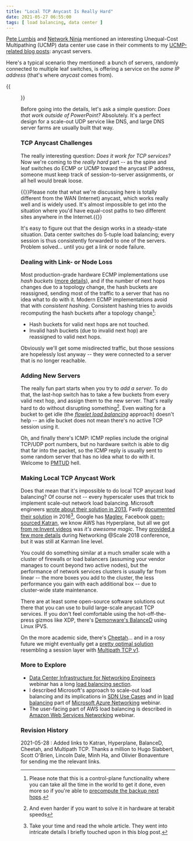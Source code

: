 ```yaml
---
title: "Local TCP Anycast Is Really Hard"
date: 2021-05-27 06:55:00
tags: [ load balancing, data center ]
---
```

[Pete Lumbis](https://blog.ipspace.net/2021/02/does-ucmp-make-sense.html#421) and [Network Ninja](https://blog.ipspace.net/2021/04/ucmp-leaf-spine-fabrics.html#540) mentioned an interesting Unequal-Cost Multipathing (UCMP) data center use case in their comments to my [UCMP-related blog posts](https://blog.ipspace.net/series/ucmp.html): anycast servers.

Here's a typical scenario they mentioned: a bunch of servers, randomly connected to multiple leaf switches, is offering a service on the *same IP address* (that's where *anycast* comes from).

{{<figure src="/2021/06/Anycast-TCP.png" caption="Typical Data Center Anycast Deployment">}}
<!--more-->
Before going into the details, let's ask a simple question: *Does that work outside of PowerPoint?* Absolutely. It's a perfect design for a scale-out UDP service like DNS, and large DNS server farms are usually built that way.

### TCP Anycast Challenges

The really interesting question: *Does it work for TCP services?* Now we're coming to the *really hard* part -- as the spine and leaf switches do ECMP or UCMP toward the anycast IP address, someone must keep track of session-to-server assignments, or all hell would break loose.

{{<note>}}Please note that what we're discussing here is totally different from the WAN (Internet) anycast, which works really well and is widely used. It's almost impossible to get into the situation where you'd have equal-cost paths to two different sites anywhere in the Internet.{{</note>}}

It's easy to figure out that the design works in a steady-state situation. Data center switches do 5-tuple load balancing; every session is thus consistently forwarded to one of the servers. Problem solved... until you get a link or node failure. 

### Dealing with Link- or Node Loss

Most production-grade hardware ECMP implementations use *hash buckets* ([more details](https://blog.ipspace.net/2020/11/fast-failover-implementation.html)), and if the number of next hops changes due to a topology change, the hash buckets are reassigned, sending most of the traffic to a server that has no idea what to do with it. Modern ECMP implementations avoid that with *consistent hashing*. Consistent hashing tries to avoids recomputing the hash buckets after a topology change[^1]:

* Hash buckets for valid next hops are not touched.
* Invalid hash buckets (due to invalid next hop) are reassigned to valid next hops.

[^1]: Please note that this is a control-plane functionality where you can take all the time in the world to get it done, even more so if you're able to [precompute the backup next hops](https://blog.ipspace.net/2020/12/fast-failover-techniques.html).

Obviously we'll get some misdirected traffic, but those sessions are hopelessly lost anyway -- they were connected to a server that is no longer reachable.

### Adding New Servers

The really fun part starts when you try to *add a server*. To do that, the last-hop switch has to take a few buckets from every valid next hop, and assign them to the new server. That's really hard to do without disrupting something[^4]. Even waiting for a bucket to get idle (the *[flowlet load balancing](https://blog.ipspace.net/2015/01/improving-ecmp-load-balancing-with.html)* approach) doesn't help -- an idle bucket does not mean there's no active TCP session using it.

[^4]: And even harder if you want to solve it in hardware at terabit speeds

Oh, and finally there's ICMP: ICMP replies include the original TCP/UDP port numbers, but no hardware switch is able to dig that far into the packet, so the ICMP reply is usually sent to some random server that has no idea what to do with it. Welcome to [PMTUD](https://www.ipspace.net/kb/Internet/PMTUD/20-mtu-discovery.html) hell.

### Making Local TCP Anycast Work

Does that mean that it's impossible to do local TCP anycast load balancing? Of course not -- every hyperscaler uses that trick to implement scale-out network load balancing. Microsoft engineers [wrote about their solution in 2013](https://conferences.sigcomm.org/sigcomm/2013/papers/sigcomm/p207.pdf), Fastly [documented their solution](https://www.fastly.com/blog/building-and-scaling-fastly-network-part-2-balancing-requests) in 2016[^2], Google has [Maglev](https://research.google/pubs/pub44824/), Facebook [open-sourced Katran](https://engineering.fb.com/2018/05/22/open-source/open-sourcing-katran-a-scalable-network-load-balancer/), we know AWS has Hyperplane, but all we got [from re:Invent videos](https://www.youtube.com/watch?v=8gc2DgBqo9U) was *it's awesome magic*. They [provided a few more details](https://www.facebook.com/watch/?v=2090077214598705) during Networking @Scale 2018 conference, but it was still at Karman line level.

[^2]: Take your time and read the whole article. They went into intricate details I briefly touched upon in this blog post.

You could do something similar at a much smaller scale with a cluster of firewalls or load balancers (assuming your vendor manages to count beyond two active nodes), but the performance of network services clusters is usually far from linear -- the more boxes you add to the cluster, the less performance you gain with each additional box -- due to cluster-wide state maintenance.

There are at least some open-source software solutions out there that you can use to build large-scale anycast TCP services. If you don't feel comfortable using the hot-off-the-press gizmos like XDP, there's [Demonware's BalanceD](https://github.com/Demonware/balanced) using Linux IPVS.

On the more academic side, there's [Cheetah](https://www.usenix.org/system/files/nsdi20-paper-barbette.pdf)... and in a rosy future we might eventually get a [pretty optimal solution](https://inl.info.ucl.ac.be/publications/making-multipath-tcp-friendlier-load-balancers-and-anycast.html) resembling a session layer with [Multipath TCP v1](https://datatracker.ietf.org/doc/html/rfc8684).

### More to Explore

* [Data Center Infrastructure for Networking Engineers](https://www.ipspace.net/Data_Center_Infrastructure_for_Networking_Engineers) webinar has a long [load balancing section](https://my.ipspace.net/bin/list?id=DC30#LOAD_BALANCING).
* I described Microsoft's approach to scale-out load balancing and its implications in [SDN Use Cases](https://www.ipspace.net/SDN_Use_Cases) and in [load balancing](https://my.ipspace.net/bin/list?id=AzureNet#LB) part of [Microsoft Azure Networking](https://www.ipspace.net/Microsoft_Azure_Networking) webinar.
* The user-facing part of AWS load balancing is described in [Amazon Web Services Networking](https://www.ipspace.net/Amazon_Web_Services_Networking) webinar.

### Revision History

2021-05-28
: Added links to Katran, Hyperplane, BalanceD, Cheetah, and Multipath TCP. Thanks a million to Hugo Slabbert, Scott O'Brien, Lincoln Dale, Minh Ha, and Olivier Bonaventure for sending me the relevant links.
